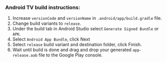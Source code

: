 ### Android TV build instructions: 

1. Increase `versionCode` and `versionName` in `.android/app/build.gradle` file.
2. Change build variants to `release`.
3. Under the build tab in Android Studio select `Generate Signed Bundle` or `APK`.
4. Select `Android App Bundle`, click Next
5. Select `release` build variant and destination folder, click Finish.
6. Wait until build is done and drag and drop your generated `app-release.aab` file to the Google Play console.